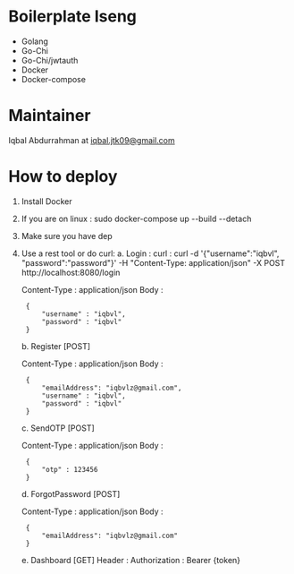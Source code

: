 # Boilerplate Iseng

- Golang
- Go-Chi
- Go-Chi/jwtauth
- Docker
- Docker-compose

# Maintainer

Iqbal Abdurrahman at iqbal.jtk09@gmail.com

# How to deploy

1. Install Docker

2. If you are on linux : 
    sudo docker-compose up --build --detach

3. Make sure you have dep

4. Use a rest tool or do curl:
    a. Login :
        curl :
                curl -d '{"username":"iqbvl", "password":"password"}' -H "Content-Type: application/json" -X POST http://localhost:8080/login 
        
     Content-Type : application/json
        Body :
        
        {
            "username" : "iqbvl",
            "password" : "iqbvl"
        }

    b. Register [POST]
        
      Content-Type : application/json
        Body : 
        
        {
            "emailAddress": "iqbvlz@gmail.com",
            "username" : "iqbvl",
            "password" : "iqbvl"
        }
        

    c. SendOTP [POST]
        
      Content-Type : application/json
        Body : 
    
        {
            "otp" : 123456
        }
        
    d. ForgotPassword [POST]
        
      Content-Type : application/json
        Body : 
    
        
        {
            "emailAddress": "iqbvlz@gmail.com"
        }
        

    e. Dashboard [GET]
        Header : Authorization : Bearer {token}

